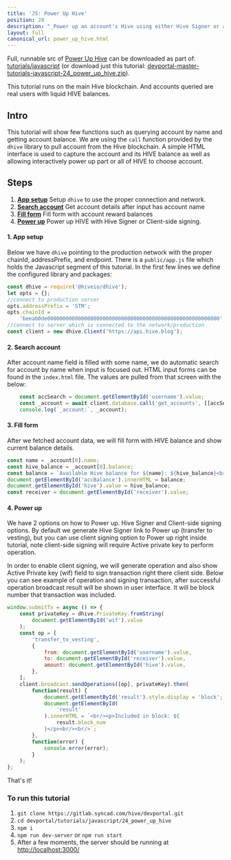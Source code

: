 ```yaml
---
title: 'JS: Power Up Hive'
position: 24
description: "_Power up an account's Hive using either Hive Signer or a client-side signing._"
layout: full
canonical_url: power_up_hive.html
---
```

Full, runnable src of [Power Up Hive](https://gitlab.syncad.com/hive/devportal/-/tree/master/tutorials/javascript/24_power_up_hive) can be downloaded as part of: [tutorials/javascript](https://gitlab.syncad.com/hive/devportal/-/tree/master/tutorials/javascript) (or download just this tutorial: [devportal-master-tutorials-javascript-24_power_up_hive.zip](https://gitlab.syncad.com/hive/devportal/-/archive/master/devportal-master.zip?path=tutorials/javascript/24_power_up_hive)).

This tutorial runs on the main Hive blockchain. And accounts queried are real users with liquid HIVE balances.

## Intro

This tutorial will show few functions such as querying account by name and getting account balance. We are using the `call` function provided by the `dhive` library to pull account from the Hive blockchain. A simple HTML interface is used to capture the account and its HIVE balance as well as allowing interactively power up part or all of HIVE to choose account.

## Steps

1.  [**App setup**](#app-setup) Setup `dhive` to use the proper connection and network.
2.  [**Search account**](#search-account) Get account details after input has account name
3.  [**Fill form**](#fill-form) Fill form with account reward balances
4.  [**Power up**](#power-up) Power up HIVE with Hive Signer or Client-side signing.

#### 1. App setup <a name="app-setup"></a>

Below we have `dhive` pointing to the production network with the proper chainId, addressPrefix, and endpoint. There is a `public/app.js` file which holds the Javascript segment of this tutorial. In the first few lines we define the configured library and packages:

```javascript
const dhive = require('@hiveio/dhive');
let opts = {};
//connect to production server
opts.addressPrefix = 'STM';
opts.chainId =
    'beeab0de00000000000000000000000000000000000000000000000000000000';
//connect to server which is connected to the network/production
const client = new dhive.Client('https://api.hive.blog');
```

#### 2. Search account <a name="search-account"></a>

After account name field is filled with some name, we do automatic search for account by name when input is focused out. HTML input forms can be found in the `index.html` file. The values are pulled from that screen with the below:

```javascript
    const accSearch = document.getElementById('username').value;
    const _account = await client.database.call('get_accounts', [[accSearch]]);
    console.log(`_account:`, _account);
```

#### 3. Fill form <a name="fill-form"></a>

After we fetched account data, we will fill form with HIVE balance and show current balance details.

```javascript
const name = _account[0].name;
const hive_balance = _account[0].balance;
const balance = `Available Hive balance for ${name}: ${hive_balance}<br/>`;
document.getElementById('accBalance').innerHTML = balance;
document.getElementById('hive').value = hive_balance;
const receiver = document.getElementById('receiver').value;
```

#### 4. Power up <a name="power-up"></a>

We have 2 options on how to Power up. Hive Signer and Client-side signing options. By default we generate Hive Signer link to Power up (transfer to vesting), but you can use client signing option to Power up right inside tutorial, note client-side signing will require Active private key to perform operation.

In order to enable client signing, we will generate operation and also show Active Private key (wif) field to sign transaction right there client side.
Below you can see example of operation and signing transaction, after successful operation broadcast result will be shown in user interface. It will be block number that transaction was included.

```javascript
window.submitTx = async () => {
    const privateKey = dhive.PrivateKey.fromString(
        document.getElementById('wif').value
    );
    const op = [
        'transfer_to_vesting',
        {
            from: document.getElementById('username').value,
            to: document.getElementById('receiver').value,
            amount: document.getElementById('hive').value,
        },
    ];
    client.broadcast.sendOperations([op], privateKey).then(
        function(result) {
            document.getElementById('result').style.display = 'block';
            document.getElementById(
                'result'
            ).innerHTML = `<br/><p>Included in block: ${
                result.block_num
            }</p><br/><br/>`;
        },
        function(error) {
            console.error(error);
        }
    );
};
```

That's it!

### To run this tutorial

1. `git clone https://gitlab.syncad.com/hive/devportal.git`
1. `cd devportal/tutorials/javascript/24_power_up_hive`
1. `npm i`
1. `npm run dev-server` or `npm run start`
1. After a few moments, the server should be running at [http://localhost:3000/](http://localhost:3000/)
